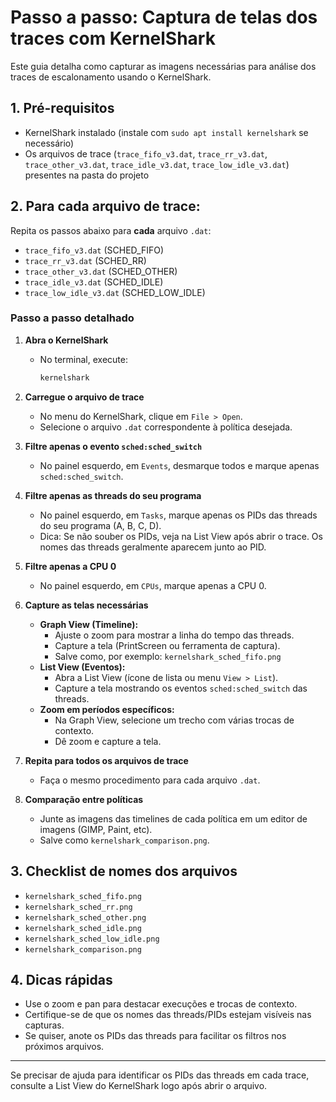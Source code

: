 # Passo a passo: Captura de telas dos traces com KernelShark

Este guia detalha como capturar as imagens necessárias para análise dos traces de escalonamento usando o KernelShark.

## 1. Pré-requisitos
- KernelShark instalado (instale com `sudo apt install kernelshark` se necessário)
- Os arquivos de trace (`trace_fifo_v3.dat`, `trace_rr_v3.dat`, `trace_other_v3.dat`, `trace_idle_v3.dat`, `trace_low_idle_v3.dat`) presentes na pasta do projeto

## 2. Para cada arquivo de trace:
Repita os passos abaixo para **cada** arquivo `.dat`:
- `trace_fifo_v3.dat`  (SCHED_FIFO)
- `trace_rr_v3.dat`    (SCHED_RR)
- `trace_other_v3.dat` (SCHED_OTHER)
- `trace_idle_v3.dat`  (SCHED_IDLE)
- `trace_low_idle_v3.dat` (SCHED_LOW_IDLE)

### Passo a passo detalhado

1. **Abra o KernelShark**
   - No terminal, execute:
     ```bash
     kernelshark
     ```

2. **Carregue o arquivo de trace**
   - No menu do KernelShark, clique em `File > Open`.
   - Selecione o arquivo `.dat` correspondente à política desejada.

3. **Filtre apenas o evento `sched:sched_switch`**
   - No painel esquerdo, em `Events`, desmarque todos e marque apenas `sched:sched_switch`.

4. **Filtre apenas as threads do seu programa**
   - No painel esquerdo, em `Tasks`, marque apenas os PIDs das threads do seu programa (A, B, C, D).
   - Dica: Se não souber os PIDs, veja na List View após abrir o trace. Os nomes das threads geralmente aparecem junto ao PID.

5. **Filtre apenas a CPU 0**
   - No painel esquerdo, em `CPUs`, marque apenas a CPU 0.

6. **Capture as telas necessárias**
   - **Graph View (Timeline):**
     - Ajuste o zoom para mostrar a linha do tempo das threads.
     - Capture a tela (PrintScreen ou ferramenta de captura).
     - Salve como, por exemplo: `kernelshark_sched_fifo.png`
   - **List View (Eventos):**
     - Abra a List View (ícone de lista ou menu `View > List`).
     - Capture a tela mostrando os eventos `sched:sched_switch` das threads.
   - **Zoom em períodos específicos:**
     - Na Graph View, selecione um trecho com várias trocas de contexto.
     - Dê zoom e capture a tela.

7. **Repita para todos os arquivos de trace**
   - Faça o mesmo procedimento para cada arquivo `.dat`.

8. **Comparação entre políticas**
   - Junte as imagens das timelines de cada política em um editor de imagens (GIMP, Paint, etc).
   - Salve como `kernelshark_comparison.png`.

## 3. Checklist de nomes dos arquivos
- `kernelshark_sched_fifo.png`
- `kernelshark_sched_rr.png`
- `kernelshark_sched_other.png`
- `kernelshark_sched_idle.png`
- `kernelshark_sched_low_idle.png`
- `kernelshark_comparison.png`

## 4. Dicas rápidas
- Use o zoom e pan para destacar execuções e trocas de contexto.
- Certifique-se de que os nomes das threads/PIDs estejam visíveis nas capturas.
- Se quiser, anote os PIDs das threads para facilitar os filtros nos próximos arquivos.

---

Se precisar de ajuda para identificar os PIDs das threads em cada trace, consulte a List View do KernelShark logo após abrir o arquivo. 
